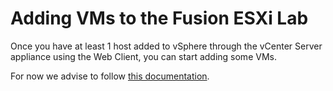 <!--
/lab_config/lab_setup-add_vms.md
-->
# Adding VMs to the Fusion ESXi Lab
Once you have at least 1 host added to vSphere through the vCenter Server appliance using the Web Client, you can start adding some VMs.

For now we advise to follow [this documentation](https://docs.vmware.com/en/VMware-vSphere/6.5/com.vmware.vsphere.vm_admin.doc/GUID-55238059-912E-411F-A0E9-A7A536972A91.html).
